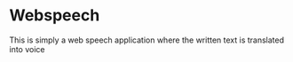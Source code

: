 # Webspeech
This is simply a web speech application where the written text is translated into voice 
